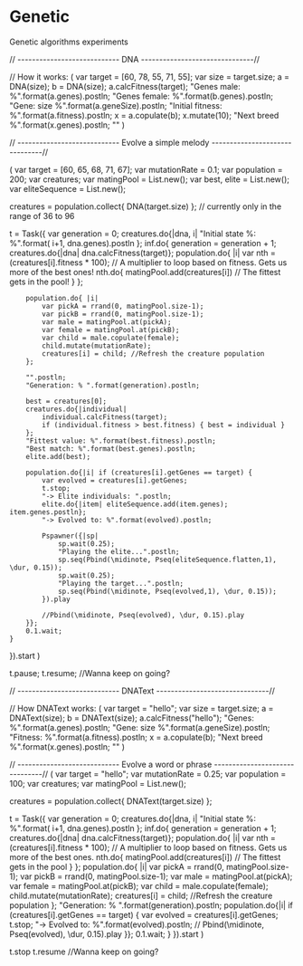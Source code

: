# Genetic
Genetic algorithms experiments

// ---------------------------- DNA -------------------------------//

// How it works:
(
var target = [60, 78, 55, 71, 55];
var size = target.size;
a = DNA(size);
b = DNA(size);
a.calcFitness(target);
"Genes male: %".format(a.genes).postln;
"Genes female: %".format(b.genes).postln;
"Gene: size %".format(a.geneSize).postln;
"Initial fitness: %".format(a.fitness).postln;
x = a.copulate(b);
x.mutate(10);
"Next breed %".format(x.genes).postln;
""
)

// ---------------------------- Evolve a simple melody -------------------------------//

(
var target = [60, 65, 68, 71, 67];
var mutationRate = 0.1;
var population = 200;
var creatures;
var matingPool = List.new();
var best, elite = List.new();
var eliteSequence = List.new();

creatures = population.collect{ DNA(target.size) }; // currently only in the range of 36 to 96

t = Task({
	var generation = 0;
	creatures.do{|dna, i| "Initial state %: %".format( i+1, dna.genes).postln };
	inf.do{
		generation = generation + 1;
		creatures.do{|dna| dna.calcFitness(target)};
		population.do{ |i|
			var nth = (creatures[i].fitness * 100); // A multiplier to loop based on fitness. Gets us more of the best ones!
			nth.do{
				matingPool.add(creatures[i]) // The fittest gets in the pool!
			}
		};

		population.do{ |i|
			var pickA = rrand(0, matingPool.size-1);
			var pickB = rrand(0, matingPool.size-1);
			var male = matingPool.at(pickA);
			var female = matingPool.at(pickB);
			var child = male.copulate(female);
			child.mutate(mutationRate);
			creatures[i] = child; //Refresh the creature population
		};

		"".postln;
		"Generation: % ".format(generation).postln;

		best = creatures[0];
		creatures.do{|individual|
			individual.calcFitness(target);
			if (individual.fitness > best.fitness) { best = individual }
		};
		"Fittest value: %".format(best.fitness).postln;
		"Best match: %".format(best.genes).postln;
		elite.add(best);

		population.do{|i| if (creatures[i].getGenes == target) {
			var evolved = creatures[i].getGenes;
			t.stop;
			"-> Elite individuals: ".postln;
			elite.do{|item| eliteSequence.add(item.genes); item.genes.postln};
			"-> Evolved to: %".format(evolved).postln;

			Pspawner({|sp|
				sp.wait(0.25);
				"Playing the elite...".postln;
				sp.seq(Pbind(\midinote, Pseq(eliteSequence.flatten,1), \dur, 0.15));
				sp.wait(0.25);
				"Playing the target...".postln;
				sp.seq(Pbind(\midinote, Pseq(evolved,1), \dur, 0.15));
			}).play

			//Pbind(\midinote, Pseq(evolved), \dur, 0.15).play
		}};
		0.1.wait;
	}
}).start
)

t.pause;
t.resume; //Wanna keep on going?

// ---------------------------- DNAText -------------------------------//

// How DNAText works:
(
var target = "hello";
var size = target.size;
a = DNAText(size);
b = DNAText(size);
a.calcFitness("hello");
"Genes: %".format(a.genes).postln;
"Gene: size %".format(a.geneSize).postln;
"Fitness: %".format(a.fitness).postln;
x = a.copulate(b);
"Next breed %".format(x.genes).postln;
""
)

// ---------------------------- Evolve a word or phrase -------------------------------//
(
var target = "hello";
var mutationRate = 0.25;
var population = 100;
var creatures;
var matingPool = List.new();

creatures = population.collect{ DNAText(target.size) };

t = Task({
	var generation = 0;
	creatures.do{|dna, i| "Initial state %: %".format( i+1, dna.genes).postln };
	inf.do{
		generation = generation + 1;
		creatures.do{|dna| dna.calcFitness(target)};
		population.do{ |i|
			var nth = (creatures[i].fitness * 100); // A multiplier to loop based on fitness. Gets us more of the best ones.
			nth.do{
				matingPool.add(creatures[i]) // The fittest gets in the pool
			}
		};
		population.do{ |i|
			var pickA = rrand(0, matingPool.size-1);
			var pickB = rrand(0, matingPool.size-1);
			var male = matingPool.at(pickA);
			var female = matingPool.at(pickB);
			var child = male.copulate(female);
			child.mutate(mutationRate);
			creatures[i] = child; //Refresh the creature population
		};
		"Generation: % ".format(generation).postln;
		population.do{|i| if (creatures[i].getGenes == target) {
			var evolved = creatures[i].getGenes;
			t.stop;
			"-> Evolved to: %".format(evolved).postln;
//			Pbind(\midinote, Pseq(evolved), \dur, 0.15).play
		}};
		0.1.wait;
	}
}).start
)

t.stop
t.resume //Wanna keep on going?
